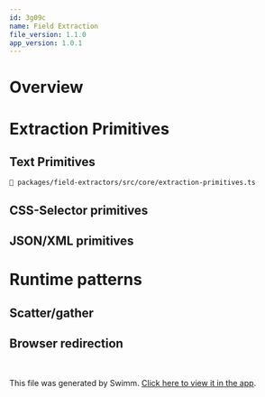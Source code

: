 ```yaml
---
id: 3g09c
name: Field Extraction
file_version: 1.1.0
app_version: 1.0.1
---
```


# Overview

# Extraction Primitives

## Text Primitives

`📄 packages/field-extractors/src/core/extraction-primitives.ts`

## CSS-Selector primitives

## JSON/XML primitives

# Runtime patterns

## Scatter/gather

## Browser redirection

<br/>

This file was generated by Swimm. [Click here to view it in the app](https://app.swimm.io/repos/Z2l0aHViJTNBJTNBb3Blbi1tZXRhLWV4dHJhY3Rpb24lM0ElM0FhZGFtY2hhbmRyYQ==/docs/3g09c).
